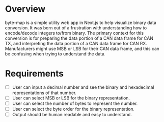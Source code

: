 # Overview

byte-map is a simple utility web app in Next.js to help visualize binary data conversion. It was born out of a frustration with understanding how to encode/decode integers to/from binary. The primary context for this conversion is for preparing the data portion of a CAN data frame for CAN TX, and interpreting the data portion of a CAN data frame for CAN RX. Manufacturers might use MSB or LSB for their CAN data frame, and this can be confusing when trying to understand the data.

# Requirements

- [ ] User can input a decimal number and see the binary and hexadecimal representations of that number.
- [ ] User can select MSB or LSB for the binary representation.
- [ ] User can select the number of bytes to represent the number.
- [ ] User can select the byte order for the binary representation.
- [ ] Output should be human readable and easy to understand.

